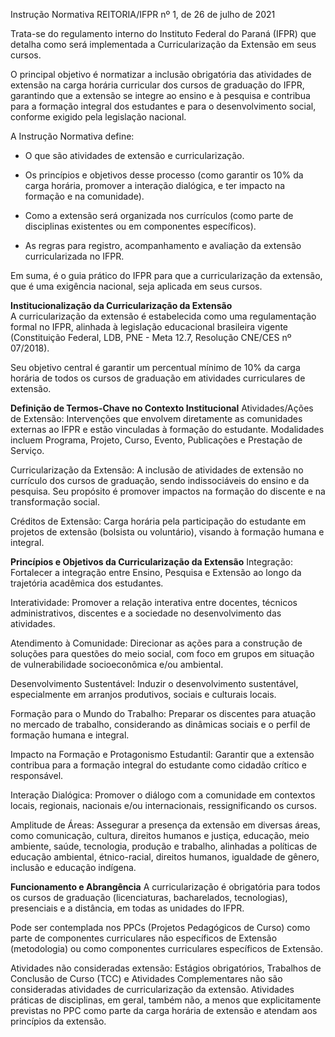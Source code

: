 Instrução Normativa REITORIA/IFPR nº 1, de 26 de julho de 2021

Trata-se do regulamento interno do Instituto Federal do Paraná (IFPR) que detalha como será implementada a Curricularização da Extensão em seus cursos.

O principal objetivo é normatizar a inclusão obrigatória das atividades de extensão na carga horária curricular dos cursos de graduação do IFPR, garantindo que a extensão se integre ao ensino e à pesquisa e contribua para a formação integral dos estudantes e para o desenvolvimento social, conforme exigido pela legislação nacional.

A Instrução Normativa define:

- O que são atividades de extensão e curricularização.

- Os princípios e objetivos desse processo (como garantir os 10% da carga horária, promover a interação dialógica, e ter impacto na formação e na comunidade).

- Como a extensão será organizada nos currículos (como parte de disciplinas existentes ou em componentes específicos).

- As regras para registro, acompanhamento e avaliação da extensão curricularizada no IFPR.

Em suma, é o guia prático do IFPR para que a curricularização da extensão, que é uma exigência nacional, seja aplicada em seus cursos.


**Institucionalização da Curricularização da Extensão**  
A curricularização da extensão é estabelecida como uma regulamentação formal no IFPR, alinhada à legislação educacional brasileira vigente (Constituição Federal, LDB, PNE - Meta 12.7, Resolução CNE/CES nº 07/2018).  

Seu objetivo central é garantir um percentual mínimo de 10% da carga horária de todos os cursos de graduação em atividades curriculares de extensão.  

**Definição de Termos-Chave no Contexto Institucional**
Atividades/Ações de Extensão: Intervenções que envolvem diretamente as comunidades externas ao IFPR e estão vinculadas à formação do estudante. Modalidades incluem Programa, Projeto, Curso, Evento, Publicações e Prestação de Serviço.

Curricularização da Extensão: A inclusão de atividades de extensão no currículo dos cursos de graduação, sendo indissociáveis do ensino e da pesquisa. Seu propósito é promover impactos na formação do discente e na transformação social.  

Créditos de Extensão: Carga horária pela participação do estudante em projetos de extensão (bolsista ou voluntário), visando à formação humana e integral.

**Princípios e Objetivos da Curricularização da Extensão**
Integração: Fortalecer a integração entre Ensino, Pesquisa e Extensão ao longo da trajetória acadêmica dos estudantes.

Interatividade: Promover a relação interativa entre docentes, técnicos administrativos, discentes e a sociedade no desenvolvimento das atividades.

Atendimento à Comunidade: Direcionar as ações para a construção de soluções para questões do meio social, com foco em grupos em situação de vulnerabilidade socioeconômica e/ou ambiental.

Desenvolvimento Sustentável: Induzir o desenvolvimento sustentável, especialmente em arranjos produtivos, sociais e culturais locais.

Formação para o Mundo do Trabalho: Preparar os discentes para atuação no mercado de trabalho, considerando as dinâmicas sociais e o perfil de formação humana e integral.

Impacto na Formação e Protagonismo Estudantil: Garantir que a extensão contribua para a formação integral do estudante como cidadão crítico e responsável.

Interação Dialógica: Promover o diálogo com a comunidade em contextos locais, regionais, nacionais e/ou internacionais, ressignificando os cursos.

Amplitude de Áreas: Assegurar a presença da extensão em diversas áreas, como comunicação, cultura, direitos humanos e justiça, educação, meio ambiente, saúde, tecnologia, produção e trabalho, alinhadas a políticas de educação ambiental, étnico-racial, direitos humanos, igualdade de gênero, inclusão e educação indígena.

**Funcionamento e Abrangência**
A curricularização é obrigatória para todos os cursos de graduação (licenciaturas, bacharelados, tecnologias), presenciais e a distância, em todas as unidades do IFPR.

Pode ser contemplada nos PPCs (Projetos Pedagógicos de Curso) como parte de componentes curriculares não específicos de Extensão (metodologia) ou como componentes curriculares específicos de Extensão.

Atividades não consideradas extensão: Estágios obrigatórios, Trabalhos de Conclusão de Curso (TCC) e Atividades Complementares não são consideradas atividades de curricularização da extensão. Atividades práticas de disciplinas, em geral, também não, a menos que explicitamente previstas no PPC como parte da carga horária de extensão e atendam aos princípios da extensão.

